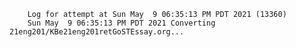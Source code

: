         Log for attempt at Sun May  9 06:35:13 PM PDT 2021 (13360)
        Sun May  9 06:35:13 PM PDT 2021 Converting 21eng201/KBe21eng201retGoSTEssay.org...
